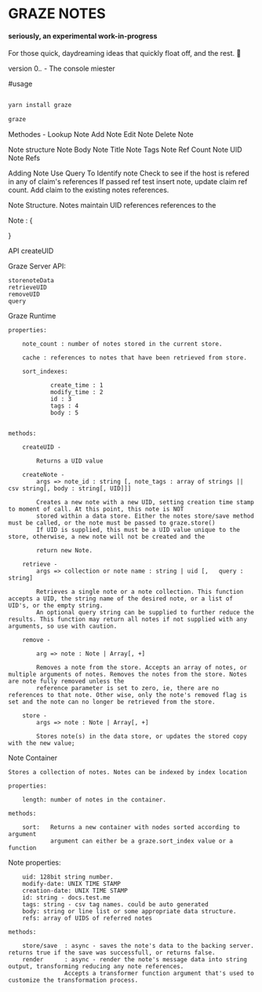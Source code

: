 # GRAZE NOTES

#### seriously, an experimental work-in-progress

For those quick, daydreaming ideas that quickly float off, and the rest. 📓


version 0.*.* - The console miester

#usage
```bash

yarn install graze

graze 

```

Methodes - 
	Lookup Note
	Add Note
	Edit Note
	Delete Note

Note structure
	Note Body
	Note Title
	Note Tags
	Note Ref Count
	Note UID
	Note Refs

Adding Note
	Use Query To Identify note 
	Check to see if the host is refered in any of claim's references
	If passed ref test insert note, update claim ref count. Add claim to the existing notes references.


Note Structure. Notes maintain UID references references to the 

Note : {	
	
}



API 
createUID

Graze Server API:

	storenoteData
	retrieveUID
	removeUID
	query


Graze Runtime

	properties:

		note_count : number of notes stored in the current store. 

		cache : references to notes that have been retrieved from store. 

		sort_indexes: 

				create_time : 1
				modify_time : 2
				id : 3
				tags : 4
				body : 5


	methods:

		createUID - 

			Returns a UID value

		createNote -
			args => note_id : string [, note_tags : array of strings || csv string[, body : string[, UID]]]

			Creates a new note with a new UID, setting creation time stamp to moment of call. At this point, this note is NOT 
			stored within a data store. Either the notes store/save method must be called, or the note must be passed to graze.store()
			If UID is supplied, this must be a UID value unique to the store, otherwise, a new note will not be created and the 

			return new Note.

		retrieve - 
			args => collection or note name : string | uid [,   query : string]

			Retrieves a single note or a note collection. This function accepts a UID, the string name of the desired note, or a list of UID's, or the empty string.
			An optional query string can be supplied to further reduce the results. This function may return all notes if not supplied with any arguments, so use with caution. 

		remove -

			arg => note : Note | Array[, +]

			Removes a note from the store. Accepts an array of notes, or multiple arguments of notes. Removes the notes from the store. Notes are note fully removed unless the 
			reference parameter is set to zero, ie, there are no references to that note. Other wise, only the note's removed flag is set and the note can no longer be retrieved from the store. 

		store - 
			args => note : Note | Array[, +]

			Stores note(s) in the data store, or updates the stored copy with the new value;

Note Container

	Stores a collection of notes. Notes can be indexed by index location

	properties:

		length: number of notes in the container. 

	methods:

		sort:	Returns a new container with nodes sorted according to argument
				argument can either be a graze.sort_index value or a function


Note
	properties:
		
		uid: 128bit string number.  
		modify-date: UNIX TIME STAMP
		creation-date: UNIX TIME STAMP
		id: string - docs.test.me
		tags: string - csv tag names. could be auto generated
		body: string or line list or some appropriate data structure. 
		refs: array of UIDS of referred notes

	methods:

	 	store/save 	: async - saves the note's data to the backing server. returns true if the save was successfull, or returns false. 
	 	render 		: async - render the note's message data into string output, transforming reducing any note references. 
 					Accepts a transformer function argument that's used to customize the transformation process. 